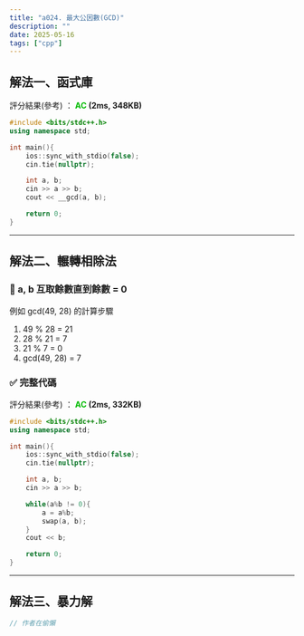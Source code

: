 ```yaml
---
title: "a024. 最大公因數(GCD)"
description: ""
date: 2025-05-16
tags: ["cpp"]
--- 
```


## 解法一、函式庫

評分結果(參考) ： **<font color="#00bb00">AC</font> (2ms, 348KB)**

```cpp
#include <bits/stdc++.h>
using namespace std;

int main(){
    ios::sync_with_stdio(false);
    cin.tie(nullptr);

    int a, b;
    cin >> a >> b;
    cout << __gcd(a, b);

    return 0;
}
```

***

## 解法二、輾轉相除法

### 🔹 a, b 互取餘數直到餘數 = 0

例如 gcd(49, 28) 的計算步驟

1. 49 % 28 = 21
2. 28 % 21 = 7
3. 21 % 7 = 0
4. gcd(49, 28) = 7

### ✅ 完整代碼

評分結果(參考) ： **<font color="#00bb00">AC</font> (2ms, 332KB)**

```cpp
#include <bits/stdc++.h>
using namespace std;

int main(){
    ios::sync_with_stdio(false);
    cin.tie(nullptr);

    int a, b;
    cin >> a >> b;

    while(a%b != 0){
        a = a%b;
        swap(a, b);
    }
    cout << b;

    return 0;
}
```

***

## 解法三、暴力解

```cpp
// 作者在偷懶
```
